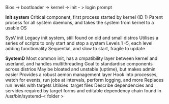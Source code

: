 Bios -> bootloader -> kernel -> init - > login prompt

**Init system**
Critical component, first process started by kernel (ID 1)
	Parent process for all system daemons, and takes the system from kernel to a usable OS

SysV init
Legacy init system, still found on old and small distros
	Utilises a series of scripts to only start and stop a system
		Levels 1 -5, each level adding functionality
	Sequential, and slow to start, fragile to update

**SystemD**
Most common init, has a cmpatibility layer between kernel and userland, and handles multithreading
	Goal to standardise components across distrios
	May be bloated and unstable (uptime), but makes admin easier
Provides a robust aemon management layer
	Hook into processes, watch for events, run jobs at intervals, perform logging, and more
	Replaces run levels with targets
Utilsies .target files
	Describe dependencies and servides required by target
	forms and editable dependency chain
	found in /usr/bin/systemd-< folder >
